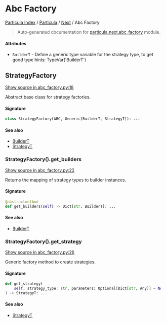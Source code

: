 # Abc Factory

[Particula Index](../../README.md#particula-index) / [Particula](../index.md#particula) / [Next](./index.md#next) / Abc Factory

> Auto-generated documentation for [particula.next.abc_factory](../../../../particula/next/abc_factory.py) module.

#### Attributes

- `BuilderT` - Define a generic type variable for the strategy type, to get good type hints: TypeVar('BuilderT')


## StrategyFactory

[Show source in abc_factory.py:18](../../../../particula/next/abc_factory.py#L18)

Abstract base class for strategy factories.

#### Signature

```python
class StrategyFactory(ABC, Generic[BuilderT, StrategyT]): ...
```

#### See also

- [BuilderT](#buildert)
- [StrategyT](#strategyt)

### StrategyFactory().get_builders

[Show source in abc_factory.py:23](../../../../particula/next/abc_factory.py#L23)

Returns the mapping of strategy types to builder instances.

#### Signature

```python
@abstractmethod
def get_builders(self) -> Dict[str, BuilderT]: ...
```

#### See also

- [BuilderT](#buildert)

### StrategyFactory().get_strategy

[Show source in abc_factory.py:29](../../../../particula/next/abc_factory.py#L29)

Generic factory method to create strategies.

#### Signature

```python
def get_strategy(
    self, strategy_type: str, parameters: Optional[Dict[str, Any]] = None
) -> StrategyT: ...
```

#### See also

- [StrategyT](#strategyt)
